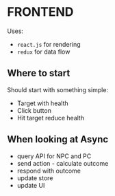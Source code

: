 # FRONTEND

Uses:
* `react.js` for rendering
* `redux` for data flow

## Where to start
Should start with something simple:

* Target with health
* Click button
* Hit target reduce health

## When looking at Async

* query API for NPC and PC
* send action - calculate outcome
* respond with outcome
* update store
* update UI

